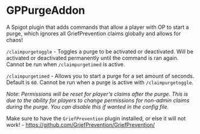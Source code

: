 # GPPurgeAddon

A Spigot plugin that adds commands that allow a player with OP to start a purge, which ignores all GriefPrevention claims globally and allows for chaos!

`/claimpurgetoggle` - Toggles a purge to be activated or deactivated. Will be activated or deactivated permanently until the command is ran again. Cannot be run when `/claimpurgetimed` is active.

`/claimpurgetimed` - Allows you to start a purge for a set amount of seconds. Default is `60`. Cannot be run when a purge is active with `/claimpurgetoggle`.

*Note: Permissions will be reset for player's claims after the purge. This is due to the ability for players to change permissions for non-admin claims during the purge. You can disable this if wanted in the config file.*

Make sure to have the `GriefPrevention` plugin installed, or else it will not work! - https://github.com/GriefPrevention/GriefPrevention/